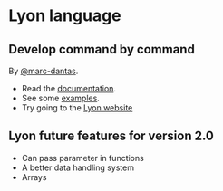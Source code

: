 # Lyon language
## Develop command by command
By [@marc-dantas](https://github.com/marc-dantas).

- Read the [documentation](./markdown_docs/index.md).
- See some [examples](./markdown_docs/examples.md).
- Try going to the [Lyon website](https://marc-dantas.github.io/lyon)

## Lyon future features for version 2.0
- Can pass parameter in functions
- A better data handling system
- Arrays
